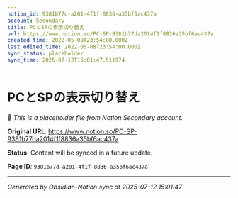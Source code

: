 ```yaml
---
notion_id: 9381b77d-a201-4f1f-8836-a35bf6ac437a
account: Secondary
title: PCとSPの表示切り替え
url: https://www.notion.so/PC-SP-9381b77da2014f1f8836a35bf6ac437a
created_time: 2022-05-08T23:54:00.000Z
last_edited_time: 2022-05-08T23:54:00.000Z
sync_status: placeholder
sync_time: 2025-07-12T15:01:47.511974
---
```


# PCとSPの表示切り替え

*🔄 This is a placeholder file from Notion Secondary account.*

**Original URL**: https://www.notion.so/PC-SP-9381b77da2014f1f8836a35bf6ac437a

**Status**: Content will be synced in a future update.

**Page ID**: `9381b77d-a201-4f1f-8836-a35bf6ac437a`

---

*Generated by Obsidian-Notion sync at 2025-07-12 15:01:47*
